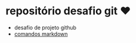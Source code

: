 # repositório desafio git :heart:
- desafio de projeto github <br>
- [comandos markdown](https://www.markdownguide.org/basic-syntax/)
